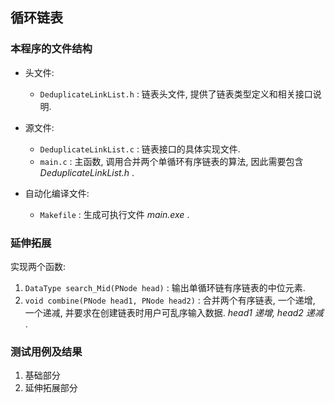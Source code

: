 ## 循环链表

### 本程序的文件结构

- 头文件:
  - `DeduplicateLinkList.h` : 链表头文件, 提供了链表类型定义和相关接口说明.

- 源文件:
  - `DeduplicateLinkList.c` : 链表接口的具体实现文件.
  - `main.c` :  主函数, 调用合并两个单循环有序链表的算法, 因此需要包含 *DeduplicateLinkList.h* .
- 自动化编译文件:
  - `Makefile` : 生成可执行文件 *main.exe* .

### 延伸拓展

实现两个函数:

1. `DataType search_Mid(PNode head)` : 输出单循环链有序链表的中位元素.
2. `void combine(PNode head1, PNode head2)` : 合并两个有序链表, 一个递增, 一个递减, 并要求在创建链表时用户可乱序输入数据. *head1 递增, head2 递减* .

### 测试用例及结果

1. 基础部分
2. 延伸拓展部分